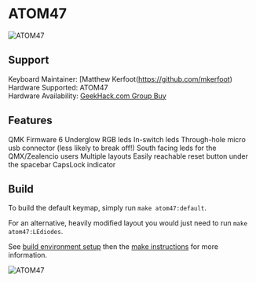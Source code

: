 # ATOM47

![ATOM47](https://i.imgur.com/rjrFTKT.png)

## Support
Keyboard Maintainer: [Matthew Kerfoot(https://github.com/mkerfoot)  
Hardware Supported: ATOM47  
Hardware Availability: [GeekHack.com Group Buy](https://geekhack.org/index.php?topic=93447.msg2545221)  


## Features
QMK Firmware
6 Underglow RGB leds
In-switch leds
Through-hole micro usb connector (less likely to break off!)
South facing leds for the QMX/Zealencio users
Multiple layouts
Easily reachable reset button under the spacebar
CapsLock indicator

## Build
To build the default keymap, simply run `make atom47:default`.

For an alternative, heavily modified layout you would just need to run `make atom47:LEdiodes`.

See [build environment setup](https://docs.qmk.fm/build_environment_setup.html) then the [make instructions](https://docs.qmk.fm/make_instructions.html) for more information.

![ATOM47](https://i.imgur.com/WebeUOF.png)

